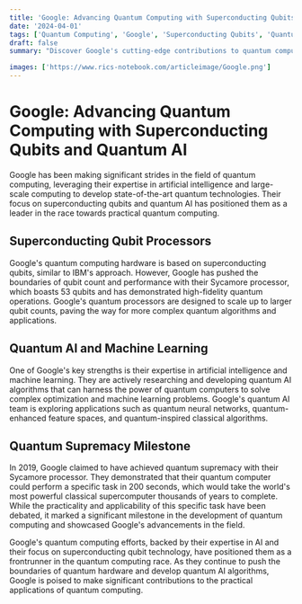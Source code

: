 ```yaml
---
title: 'Google: Advancing Quantum Computing with Superconducting Qubits and Quantum AI'
date: '2024-04-01'
tags: ['Quantum Computing', 'Google', 'Superconducting Qubits', 'Quantum AI', 'Quantum Supremacy']
draft: false
summary: "Discover Google's cutting-edge contributions to quantum computing, from their record-breaking superconducting qubit processors to their groundbreaking quantum AI research and claimed achievement of quantum supremacy."

images: ['https://www.rics-notebook.com/articleimage/Google.png']
---
```


# Google: Advancing Quantum Computing with Superconducting Qubits and Quantum AI

Google has been making significant strides in the field of quantum computing, leveraging their expertise in artificial intelligence and large-scale computing to develop state-of-the-art quantum technologies. Their focus on superconducting qubits and quantum AI has positioned them as a leader in the race towards practical quantum computing.

## Superconducting Qubit Processors

Google's quantum computing hardware is based on superconducting qubits, similar to IBM's approach. However, Google has pushed the boundaries of qubit count and performance with their Sycamore processor, which boasts 53 qubits and has demonstrated high-fidelity quantum operations. Google's quantum processors are designed to scale up to larger qubit counts, paving the way for more complex quantum algorithms and applications.

## Quantum AI and Machine Learning

One of Google's key strengths is their expertise in artificial intelligence and machine learning. They are actively researching and developing quantum AI algorithms that can harness the power of quantum computers to solve complex optimization and machine learning problems. Google's quantum AI team is exploring applications such as quantum neural networks, quantum-enhanced feature spaces, and quantum-inspired classical algorithms.

## Quantum Supremacy Milestone

In 2019, Google claimed to have achieved quantum supremacy with their Sycamore processor. They demonstrated that their quantum computer could perform a specific task in 200 seconds, which would take the world's most powerful classical supercomputer thousands of years to complete. While the practicality and applicability of this specific task have been debated, it marked a significant milestone in the development of quantum computing and showcased Google's advancements in the field.

Google's quantum computing efforts, backed by their expertise in AI and their focus on superconducting qubit technology, have positioned them as a frontrunner in the quantum computing race. As they continue to push the boundaries of quantum hardware and develop quantum AI algorithms, Google is poised to make significant contributions to the practical applications of quantum computing.
